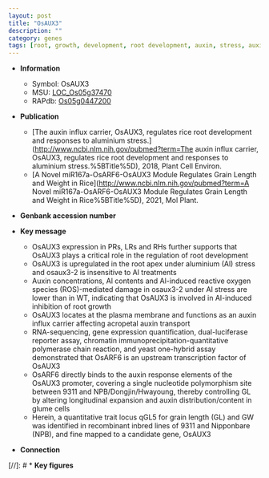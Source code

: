 ```yaml
---
layout: post
title: "OsAUX3"
description: ""
category: genes
tags: [root, growth, development, root development, auxin, stress, auxin transport, plasma membrane, reactive oxygen species, aluminium, transcription factor, grain, grain length, auxin response]
---
```


* **Information**  
    + Symbol: OsAUX3  
    + MSU: [LOC_Os05g37470](http://rice.uga.edu/cgi-bin/ORF_infopage.cgi?orf=LOC_Os05g37470)  
    + RAPdb: [Os05g0447200](http://rapdb.dna.affrc.go.jp/viewer/gbrowse_details/irgsp1?name=Os05g0447200)  

* **Publication**  
    + [The auxin influx carrier, OsAUX3, regulates rice root development and responses to aluminium stress.](http://www.ncbi.nlm.nih.gov/pubmed?term=The auxin influx carrier, OsAUX3, regulates rice root development and responses to aluminium stress.%5BTitle%5D), 2018, Plant Cell Environ.
    + [A Novel miR167a-OsARF6-OsAUX3 Module Regulates Grain Length and Weight in Rice](http://www.ncbi.nlm.nih.gov/pubmed?term=A Novel miR167a-OsARF6-OsAUX3 Module Regulates Grain Length and Weight in Rice%5BTitle%5D), 2021, Mol Plant.

* **Genbank accession number**  

* **Key message**  
    + OsAUX3 expression in PRs, LRs and RHs further supports that OsAUX3 plays a critical role in the regulation of root development
    + OsAUX3 is upregulated in the root apex under aluminium (Al) stress and osaux3-2 is insensitive to Al treatments
    + Auxin concentrations, Al contents and Al-induced reactive oxygen species (ROS)-mediated damage in osaux3-2 under Al stress are lower than in WT, indicating that OsAUX3 is involved in Al-induced inhibition of root growth
    + OsAUX3 locates at the plasma membrane and functions as an auxin influx carrier affecting acropetal auxin transport
    + RNA-sequencing, gene expression quantification, dual-luciferase reporter assay, chromatin immunoprecipitation-quantitative polymerase chain reaction, and yeast one-hybrid assay demonstrated that OsARF6 is an upstream transcription factor of OsAUX3
    + OsARF6 directly binds to the auxin response elements of the OsAUX3 promoter, covering a single nucleotide polymorphism site between 9311 and NPB/Dongjin/Hwayoung, thereby controlling GL by altering longitudinal expansion and auxin distribution/content in glume cells
    + Herein, a quantitative trait locus qGL5 for grain length (GL) and GW was identified in recombinant inbred lines of 9311 and Nipponbare (NPB), and fine mapped to a candidate gene, OsAUX3

* **Connection**  

[//]: # * **Key figures**  


